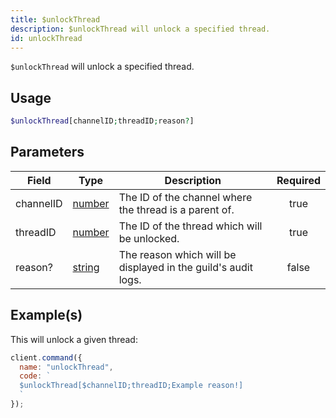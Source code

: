 ```yaml
---
title: $unlockThread
description: $unlockThread will unlock a specified thread.
id: unlockThread
---
```


`$unlockThread` will unlock a specified thread.

## Usage

```php
$unlockThread[channelID;threadID;reason?]
```

## Parameters

| Field     | Type                                                                                              | Description                                                   | Required |
| --------- | ------------------------------------------------------------------------------------------------- | ------------------------------------------------------------- | :------: |
| channelID | [number](https://developer.mozilla.org/en-US/docs/Web/JavaScript/Reference/Global_Objects/Number) | The ID of the channel where the thread is a parent of.        |   true   |
| threadID  | [number](https://developer.mozilla.org/en-US/docs/Web/JavaScript/Reference/Global_Objects/Number) | The ID of the thread which will be unlocked.                  |   true   |
| reason?   | [string](https://developer.mozilla.org/en-US/docs/Web/JavaScript/Reference/Global_Objects/String) | The reason which will be displayed in the guild's audit logs. |  false   |

## Example(s)

This will unlock a given thread:

```javascript
client.command({
  name: "unlockThread",
  code: `
  $unlockThread[$channelID;threadID;Example reason!]
  `
});
```
